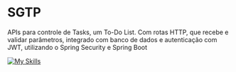 <h1>  SGTP  </h1>
<p>APIs para controle de Tasks, um To-Do List. Com rotas HTTP, que recebe e validar parâmetros, integrado com banco de dados e autenticação com JWT, utilizando o Spring Security e Spring Boot</p>

[![My Skills](https://skillicons.dev/icons?i=github,git,java,maven,spring,vscode,postman)](https://skillicons.dev)


